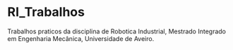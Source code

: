 # RI_Trabalhos
Trabalhos praticos da disciplina de Robotica Industrial, Mestrado Integrado em Engenharia Mecânica, Universidade de Aveiro.


